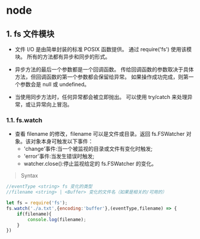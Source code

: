 # node

## 1. fs 文件模块

- 文件 I/O 是由简单封装的标准 POSIX 函数提供。 通过 require('fs') 使用该模块。 所有的方法都有异步和同步的形式。

- 异步方法的最后一个参数都是一个回调函数。 传给回调函数的参数取决于具体方法，但回调函数的第一个参数都会保留给异常。 如果操作成功完成，则第一个参数会是 null 或 undefined。
  
- 当使用同步方法时，任何异常都会被立即抛出。 可以使用 try/catch 来处理异常，或让异常向上冒泡。


### 1.1. fs.watch

- 查看 filename 的修改，filename 可以是文件或目录。返回 fs.FSWatcher 对象。该对象本身可触发以下事件：
    + 'change'事件:当一个被监视的目录或文件有变化时触发;
    + 'error'事件:当发生错误时触发;
    + watcher.close():停止监视给定的 fs.FSWatcher 的变化。

> Syntax

```js
//eventType <string> fs 变化的类型
//filename <string> | <Buffer> 变化的文件名（如果是相关的/可用的）

let fs = require('fs');
fs.watch('./a.txt',{encoding:'buffer'},(eventType,filename) => {
    if(filename){
        console.log(filename);
    }
})
```





